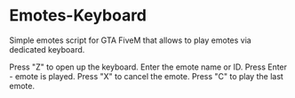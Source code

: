 # Emotes-Keyboard
Simple emotes script for GTA FiveM that allows to play emotes via dedicated keyboard.

Press "Z" to open up the keyboard.
Enter the emote name or ID.
Press Enter - emote is played.
Press "X" to cancel the emote.
Press "C" to play the last emote.
